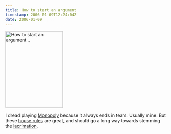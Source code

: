 ```yaml
---
title: How to start an argument
timestamp: 2006-01-09T12:24:04Z
date: 2006-01-09
---
```


<a href="http://www.flickr.com/photos/psd/23098667/" title="Photo Sharing"><img src="http://static.flickr.com/17/23098667_4adce2c89f_m.jpg" width="180" height="240" alt="How to start an argument .." /></a>
<p>I dread playing <a href="http://en.wikipedia.org/wiki/Monopoly_%28game%29">Monopoly</a> because it always ends in tears. Usually mine. But these <a href="http://wiki.playagaingames.com/tiki-index.php?page=MonopolyHomeRules">house rules</a> are great, and should go a long way towards stemming the <a href="http://en.wikipedia.org/wiki/Lacrimation">lacrimation</a>.</p>  
